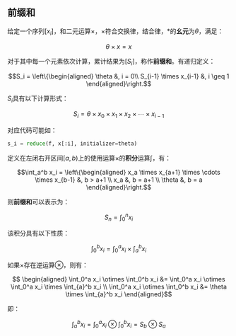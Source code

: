 ## 前缀和

给定一个序列$[x_i]$，和二元运算$\times$，$\times$符合交换律，结合律，$\ast$的**幺元**为$\theta$，满足：

$$\theta \times x = x$$

对于其中每一个元素依次计算，累计结果为$[S_i]$，称作**前缀和**。有递归定义：

$$S_i = 
\left\{\begin{aligned}
    \theta                   &, i =  0\\
    S_{i-1} \times x_{i-1} &, i \geq 1
\end{aligned}\right.$$

$S_i$具有以下计算形式：

$$S_i = \theta \times x_0 \times x_1 \times x_2 \times \cdots \times x_{i-1}$$

对应代码可能如：

```py
s_i = reduce(f, x[:i], initializer=theta)
```

定义在左闭右开区间$[a, b)$上的使用运算$\times$的**积分**运算$\int$，有：

$$\int_a^b x_i = 
\left\{\begin{aligned}
    x_a \times x_{a+1} \times \cdots \times x_{b-1} &, b > a+1 \\
    x_a &, b = a+1 \\
    \theta &, b = a
\end{aligned}\right.$$

则**前缀和**可以表示为：

$$S_n = \int_0^n x_i$$

该积分具有以下性质：

$$\int_0^b x_i = \int_0^a x_i \times \int_{a}^b x_i$$

如果$\times$存在逆运算$\otimes$，则有：

$$
\begin{aligned}
    \int_0^a x_i \otimes \int_0^b x_i &= \int_0^a x_i \otimes \int_0^a x_i \times \int_{a}^b x_i \\
    \int_0^a x_i \otimes \int_0^b x_i &= \theta \times \int_{a}^b x_i
\end{aligned}$$

即：

$$\int_{a}^b x_i = \int_0^a x_i \otimes \int_0^b x_i = S_b \otimes S_a $$